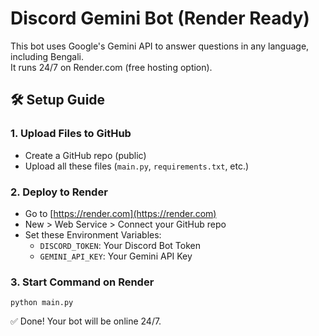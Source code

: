 # Discord Gemini Bot (Render Ready)

This bot uses Google's Gemini API to answer questions in any language, including Bengali.  
It runs 24/7 on Render.com (free hosting option).

## 🛠 Setup Guide

### 1. Upload Files to GitHub
- Create a GitHub repo (public)
- Upload all these files (`main.py`, `requirements.txt`, etc.)

### 2. Deploy to Render
- Go to [https://render.com](https://render.com)
- New > Web Service > Connect your GitHub repo
- Set these Environment Variables:
  - `DISCORD_TOKEN`: Your Discord Bot Token
  - `GEMINI_API_KEY`: Your Gemini API Key

### 3. Start Command on Render
```
python main.py
```

✅ Done! Your bot will be online 24/7.
